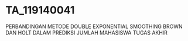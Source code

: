 # TA_119140041
PERBANDINGAN METODE DOUBLE EXPONENTIAL SMOOTHING BROWN DAN HOLT DALAM PREDIKSI JUMLAH MAHASISWA TUGAS AKHIR
